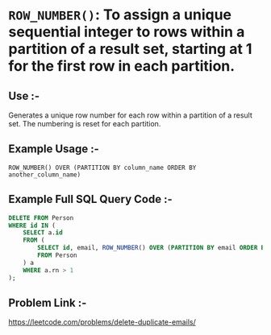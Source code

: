 # `ROW_NUMBER()`: To assign a unique sequential integer to rows within a partition of a result set, starting at 1 for the first row in each partition.

## Use :-
Generates a unique row number for each row within a partition of a result set. The numbering is reset for each partition.

## Example Usage :-
`ROW_NUMBER() OVER (PARTITION BY column_name ORDER BY another_column_name)`

## Example Full SQL Query Code :-
```sql
DELETE FROM Person 
WHERE id IN (
    SELECT a.id
    FROM (
        SELECT id, email, ROW_NUMBER() OVER (PARTITION BY email ORDER BY id) AS rn
        FROM Person
    ) a 
    WHERE a.rn > 1
);
```
## Problem Link :-
https://leetcode.com/problems/delete-duplicate-emails/
